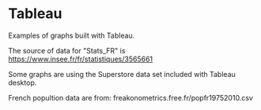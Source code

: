 # Tableau

Examples of graphs built with Tableau.

The source of data for "Stats_FR" is https://www.insee.fr/fr/statistiques/3565661

Some graphs are using the Superstore data set included with Tableau desktop.

French popultion data are from: freakonometrics.free.fr/popfr19752010.csv

